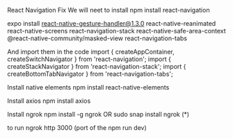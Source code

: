 
React Navigation Fix
We will neet to install
npm install react-navigation

expo install react-native-gesture-handler@1.3.0 react-native-reanimated react-native-screens react-navigation-stack react-native-safe-area-context @react-native-community/masked-view react-navigation-tabs

And import them in the code
import { createAppContainer, createSwitchNavigator } from 'react-navigation';
import { createStackNavigator } from 'react-navigation-stack';
import { createBottomTabNavigator } from 'react-navigation-tabs';

Install native elements
npm install react-native-elements

Install axios
npm install axios

Install ngrok
npm install -g ngrok OR sudo snap install ngrok (*)

to run
ngrok http 3000 (port of the npm run dev)